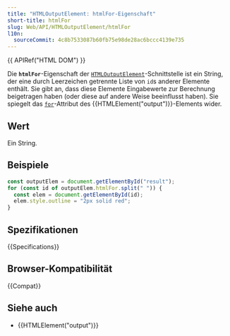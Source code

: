 ```yaml
---
title: "HTMLOutputElement: htmlFor-Eigenschaft"
short-title: htmlFor
slug: Web/API/HTMLOutputElement/htmlFor
l10n:
  sourceCommit: 4c8b7533087b60fb75e98de28ac6bccc4139e735
---
```


{{ APIRef("HTML DOM") }}

Die **`htmlFor`**-Eigenschaft der [`HTMLOutputElement`](/de/docs/Web/API/HTMLOutputElement)-Schnittstelle ist ein String, der eine durch Leerzeichen getrennte Liste von `id`s anderer Elemente enthält. Sie gibt an, dass diese Elemente Eingabewerte zur Berechnung beigetragen haben (oder diese auf andere Weise beeinflusst haben). Sie spiegelt das [`for`](/de/docs/Web/HTML/Element/output#for)-Attribut des {{HTMLElement("output")}}-Elements wider.

## Wert

Ein String.

## Beispiele

```js
const outputElem = document.getElementById("result");
for (const id of outputElem.htmlFor.split(" ")) {
  const elem = document.getElementById(id);
  elem.style.outline = "2px solid red";
}
```

## Spezifikationen

{{Specifications}}

## Browser-Kompatibilität

{{Compat}}

## Siehe auch

- {{HTMLElement("output")}}
